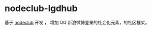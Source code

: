 nodeclub-lgdhub
===============

基于 [nodeclub](https://github.com/cnodejs/nodeclub) 开发 ， 增加 QQ 新浪微博登录的社会化元素，的社区框架。

